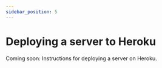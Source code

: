 ```yaml
---
sidebar_position: 5
---
```


# Deploying a server to Heroku

Coming soon: Instructions for deploying a server on Heroku.